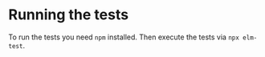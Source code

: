 # Running the tests
To run the tests you need `npm` installed.
Then execute the tests via `npx elm-test`.